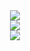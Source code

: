 <div align="center">
  <img src="https://github-readme-streak-stats.herokuapp.com?user=tknk0369&theme=dracula"/>
</div>
<div align="center">
  <img src="https://github-readme-stats.vercel.app/api?username=tknk0369&show_icons=true&theme=dracula"/>
</div>
<div align="center">
  <img src="https://github-readme-stats.vercel.app/api/top-langs/?username=tknk0369&theme=dracula"/>
</div>
